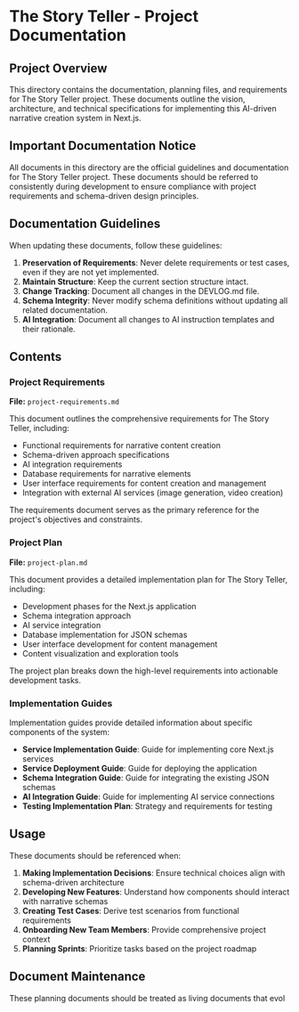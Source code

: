 # The Story Teller - Project Documentation

## Project Overview

This directory contains the documentation, planning files, and requirements for The Story Teller project. These documents outline the vision, architecture, and technical specifications for implementing this AI-driven narrative creation system in Next.js.

## Important Documentation Notice

All documents in this directory are the official guidelines and documentation for The Story Teller project. 
These documents should be referred to consistently during development to ensure compliance with project requirements and schema-driven design principles.

## Documentation Guidelines

When updating these documents, follow these guidelines:
1. **Preservation of Requirements**: Never delete requirements or test cases, even if they are not yet implemented.
2. **Maintain Structure**: Keep the current section structure intact.
3. **Change Tracking**: Document all changes in the DEVLOG.md file.
4. **Schema Integrity**: Never modify schema definitions without updating all related documentation.
5. **AI Integration**: Document all changes to AI instruction templates and their rationale.

## Contents

### Project Requirements

**File:** `project-requirements.md`

This document outlines the comprehensive requirements for The Story Teller, including:

- Functional requirements for narrative content creation
- Schema-driven approach specifications
- AI integration requirements
- Database requirements for narrative elements
- User interface requirements for content creation and management
- Integration with external AI services (image generation, video creation)

The requirements document serves as the primary reference for the project's objectives and constraints.

### Project Plan

**File:** `project-plan.md`

This document provides a detailed implementation plan for The Story Teller, including:

- Development phases for the Next.js application
- Schema integration approach
- AI service integration
- Database implementation for JSON schemas
- User interface development for content management
- Content visualization and exploration tools

The project plan breaks down the high-level requirements into actionable development tasks.

### Implementation Guides

Implementation guides provide detailed information about specific components of the system:

- **Service Implementation Guide**: Guide for implementing core Next.js services
- **Service Deployment Guide**: Guide for deploying the application
- **Schema Integration Guide**: Guide for integrating the existing JSON schemas
- **AI Integration Guide**: Guide for implementing AI service connections
- **Testing Implementation Plan**: Strategy and requirements for testing

## Usage

These documents should be referenced when:

1. **Making Implementation Decisions**: Ensure technical choices align with schema-driven architecture
2. **Developing New Features**: Understand how components should interact with narrative schemas
3. **Creating Test Cases**: Derive test scenarios from functional requirements
4. **Onboarding New Team Members**: Provide comprehensive project context
5. **Planning Sprints**: Prioritize tasks based on the project roadmap

## Document Maintenance

These planning documents should be treated as living documents that evol